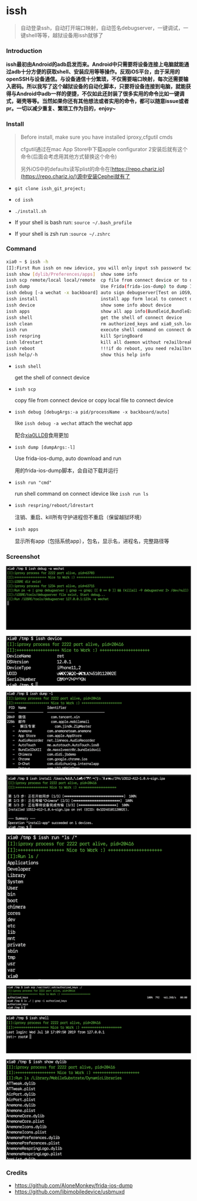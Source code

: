 # issh
> 自动登录ssh，自动打开端口映射，自动签名debugserver，一键调试，一键shell等等，越狱设备用issh就够了



### Introduction

**issh最初由Android的adb启发而来。Android中只需要将设备连接上电脑就能通过adb十分方便的获取shell、安装应用等等操作。反观iOS平台，由于采用的openSSH与设备通信。与设备通信十分繁琐，不仅需要端口映射，每次还需要输入密码。所以我写了这个越狱设备的自动化脚本，只要将设备连接到电脑，就能获得与Android中adb一样的便捷，不仅如此还封装了很多实用的命令比如一键调式，砸壳等等。当然如果你还有其他想法或者实用的命令，都可以随意issue或者pr。一切以减少重复、繁琐工作为目的，enjoy~**



### Install

> Before install, make sure you have installed iproxy,cfgutil cmds
>
> cfgutil通过在mac App Store中下载apple configurator 2安装后就有这个命令(后面会考虑用其他方式替换这个命令)
>
> 另外iOS中的defaults读写plist的命令在[https://repo.chariz.io](https://repo.chariz.io/)源中安装Cephei就有了

- `git clone issh_git_project;`

- `cd issh`

- `./install.sh`

- If your shell is bash run: `source ~/.bash_profile` 

- If your shell is zsh run :`source ~/.zshrc`

  

### Command

```bash
xia0 ~ $ issh -h
[I]:First Run issh on new idevice, you will only input ssh password twice! 
issh show [dylib/Preferences/apps]  show some info       
issh scp remote/local local/remote  cp file from connect device or to device 
issh dump                           Use Frida(frida-ios-dump) to dump IPA 
issh debug [-a wechat -x backboard] auto sign debugserver[Test on iOS9/10/11/12] and happy to debug 
issh install                        install app form local to connect device 
issh device                         show some info about device 
issh apps                           show all app info(Bundleid,BundleExecutable,BundleDisplayName, Fullpath) 
issh shell                          get the shell of connect device 
issh clean                          rm authorized_keys and xia0_ssh.lock from device 
issh run                            execute shell command on connect device 
issh respring                       kill SpringBoard     
issh ldrestart                      kill all daemon without reJailbreak 
issh reboot                         !!!if do reboot, you need reJailbreak! 
issh help/-h                        show this help info 
```

- `issh shell`

  get the shell of connect device

- `issh scp`

  copy file from connect device or copy local file to connect device

- `issh debug [debugArgs:-a pid/processName -x backboard/auto]`

  like `issh debug -a wechat` attach the wechat app

  配合[xia0LLDB](https://github.com/4ch12dy/xia0LLDB)食用更加

- `issh dump [dumpArgs:-l]`

  Use  frida-ios-dump, auto download and run

  用的frida-ios-dump脚本，会自动下载并运行

- `issh run "cmd"`

  run shell command on connect idevice like `issh run ls`

- `issh respring/reboot/ldrestart`

  注销、重启、kill所有守护进程但不重启（保留越狱环境）

- `issh apps`

  显示所有app（包括系统app），包名，显示名，进程名，完整路径等


### Screenshot

![issh-debug](https://github.com/4ch12dy/issh/blob/master/screenshot/issh-debug.png?raw=true)



![issh-device](https://github.com/4ch12dy/issh/blob/master/screenshot/issh-device.png?raw=true)



![issh-dump](https://github.com/4ch12dy/issh/blob/master/screenshot/issh-dump.png?raw=true)



![issh-install](https://github.com/4ch12dy/issh/blob/master/screenshot/issh-install.png?raw=true)



![issh-run](https://github.com/4ch12dy/issh/blob/master/screenshot/issh-run.png?raw=true)



![issh-scp](https://github.com/4ch12dy/issh/blob/master/screenshot/issh-scp.png?raw=true)



![issh-shell](https://github.com/4ch12dy/issh/blob/master/screenshot/issh-shell.png?raw=true)



![issh-show-dylib](https://github.com/4ch12dy/issh/blob/master/screenshot/issh-show-dylib.png?raw=true)

### Credits

- https://github.com/AloneMonkey/frida-ios-dump
- https://github.com/libimobiledevice/usbmuxd

